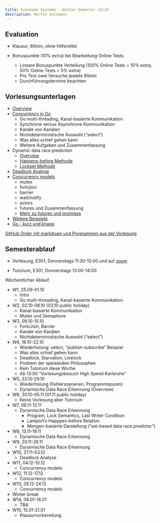 ```yaml
---
title: Autonome Systeme - Winter Semester 23/24
description: Martin Sulzmann
---
```




## Evaluation

-   Klausur, 60min, ohne Hilfsmittel

-   Bonuspunkte (10% extra) bei Bearbeitung Online Tests

    -   Lineare Bonuspunkte Verteilung (100% Online Tests = 10% extra,
        50% Online Tests = 5% extra)
    -   Pro Test zwei Versuche jeweils 90min
    -   Durchführungstermine beachten

## Vorlesungsunterlagen

-   [Overview](./../../overview/overview)
-   [Concurrency in Go](./../../teil_1/lec-concurrency-go)
    -   Go multi-threading, Kanal-basierte Kommunikation
    -   Synchrone versus Asynchrone Kommunikation
    -   Kanäle von Kanälen
    -   Nichtdeterministische Auswahl (“select”)
    -   Was alles schief gehen kann
    -   Weitere Aufgaben und Zusammenfassung
-   Dynamic data race prediction
    -   [Overview](./../../teil_2/lec-data-race-overview)
    -   [Happens-before Methode](./../../teil_2/lec-hb-vc)
    -   [Lockset Methode](./../../teil_2/lec-lockset)
-   [Deadlock Analyse](./../../teil_2/lec-deadlock)
-   [Concurrency models](./../../teil_1/lec-concurrency-models)
    -   mutex
    -   fork/join
    -   barrier
    -   wait/notify
    -   actors
    -   futures und Zusammenfassung
    -   [Mehr zu futures und promises](./../../teil_1/lec-futures)
-   [Weitere Beispiele](./../../teil_2/weiterebeispiele)
-   [Go - kurz und knapp](./../../teil_1/lec-go-compact)

[GitHub Order mit markdown und Programmen aus der
Vorlesung](https://github.com/sulzmann/AutonomeSysteme/tree/master/WiSe23-24)

## Semesterablauf

-   Vorlesung, E301, Donnerstags 11:30-13:00 und auf
    [zoom](https://h-ka-de.zoom-x.de/j/4837536496?pwd=dnlrTmVhWXlYOTFNMEhnYVNtRTJwZz09)

-   Tutorium, E301, Donnerstags 13:00-14:00

Wöchentlicher Ablauf.

-   W1, 25.09-01.10
    -   Intro
    -   Go multi-threading, Kanal-basierte Kommunikation
-   W2, 02.10-08.10 (03.10 public holiday)
    -   Kanal-basierte Kommunikation
    -   Mutex und Semaphore
-   W3, 09.10-15.10
    -   Fork/Join, Barrier
    -   Kanäle von Kanälen
    -   Nichtdeterministische Auswahl (“select”)
-   W4, 16.10-22.10
    -   Wiederholung: select, “publish-subscribe” Beispiel
    -   Was alles schief gehen kann
    -   Deadlock, Starvation, Livelock
    -   Problem der speisenden Philosophen
    -   Kein Tutorium diese Woche
    -   Ab 13:00 “Vorlesungsbesuch High Speed Karlsruhe”
-   W5, 23.10-29.10
    -   Wiederholung (Fehlerszenarien, Programmspuren)
    -   Dynamische Data Race Erkennung (Overview)
-   W6, 30.10-05.11 (01.11 public holiday)
    -   Keine Vorlesung aber Tutorium
-   W7, 06.11-12.11
    -   Dynamische Data Race Erkennung
        -   Program, Lock Semantics, Last Writer Condition
        -   Lamport’s Happpes-before Relation
        -   Mengen-basierte Darstellung (“set-based data race
            predictor”)
-   W8, 13.11-19.11
    -   Dynamische Data Race Erkennung
-   W9, 20.11-26.11
    -   Dynamische Data Race Erkennung
-   W10, 27.11-03.12
    -   Deadlock Analyse
-   W11, 04.12-10.12
    -   Concurrency models
-   W12, 11.12-17.12
    -   Concurrency models
-   W13, 28.12-24.12
    -   Concurrency models
-   Winter break
-   W14, 08.01-14.01
    -   TBA
-   W15, 15.01-21.01
    -   Klausurvorbereitung
